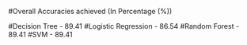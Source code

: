 #Overall Accuracies achieved (In Percentage (%))

#Decision Tree - 89.41
#Logistic Regression - 86.54
#Random Forest - 89.41
#SVM - 89.41

